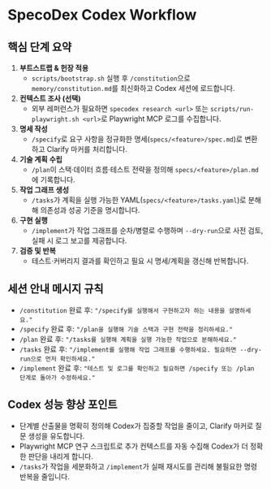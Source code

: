 # SpecoDex Codex Workflow

## 핵심 단계 요약
1. **부트스트랩 & 헌장 적용**
   - `scripts/bootstrap.sh` 실행 후 `/constitution`으로 `memory/constitution.md`를 최신화하고 Codex 세션에 로드합니다.
2. **컨텍스트 조사 (선택)**
   - 외부 레퍼런스가 필요하면 `specodex research <url>` 또는 `scripts/run-playwright.sh <url>`로 Playwright MCP 로그를 수집합니다.
3. **명세 작성**
   - `/specify`로 요구 사항을 정규화한 명세(`specs/<feature>/spec.md`)로 변환하고 Clarify 마커를 처리합니다.
4. **기술 계획 수립**
   - `/plan`이 스택·데이터 흐름·테스트 전략을 정의해 `specs/<feature>/plan.md`에 기록합니다.
5. **작업 그래프 생성**
   - `/tasks`가 계획을 실행 가능한 YAML(`specs/<feature>/tasks.yaml`)로 분해해 의존성과 성공 기준을 명시합니다.
6. **구현 실행**
   - `/implement`가 작업 그래프를 순차/병렬로 수행하며 `--dry-run`으로 사전 검토, 실패 시 로그 보고를 제공합니다.
7. **검증 및 반복**
   - 테스트·커버리지 결과를 확인하고 필요 시 명세/계획을 갱신해 반복합니다.

## 세션 안내 메시지 규칙
- `/constitution` 완료 후: `"/specify를 실행해서 구현하고자 하는 내용을 설명하세요."`
- `/specify` 완료 후: `"/plan을 실행해 기술 스택과 구현 전략을 정리하세요."`
- `/plan` 완료 후: `"/tasks를 실행해 계획을 실행 가능한 작업으로 분해하세요."`
- `/tasks` 완료 후: `"/implement를 실행해 작업 그래프를 수행하세요. 필요하면 --dry-run으로 먼저 확인하세요."`
- `/implement` 완료 후: `"테스트 및 로그를 확인하고 필요하면 /specify 또는 /plan 단계로 돌아가 수정하세요."`

## Codex 성능 향상 포인트
- 단계별 산출물을 명확히 정의해 Codex가 집중할 작업을 줄이고, Clarify 마커로 질문 생성을 유도합니다.
- Playwright MCP 연구 스크립트로 추가 컨텍스트를 자동 수집해 Codex가 더 정확한 판단을 내리게 합니다.
- `/tasks`가 작업을 세분화하고 `/implement`가 실패 재시도를 관리해 불필요한 명령 반복을 줄입니다.
